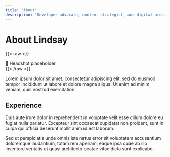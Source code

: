 ```yaml
---
title: "About"
description: "Developer advocate, content strategist, and digital architect who transforms complex technology into experiences that developers love."
---
```


# About Lindsay

{{< raw >}}

<div class="headshot-placeholder">
  <div class="headshot-frame">
    📸 Headshot placeholder
  </div>
</div>
{{< /raw >}}

Lorem ipsum dolor sit amet, consectetur adipiscing elit, sed do eiusmod tempor incididunt ut labore et dolore magna aliqua. Ut enim ad minim veniam, quis nostrud exercitation.

## Experience

Duis aute irure dolor in reprehenderit in voluptate velit esse cillum dolore eu fugiat nulla pariatur. Excepteur sint occaecat cupidatat non proident, sunt in culpa qui officia deserunt mollit anim id est laborum.

Sed ut perspiciatis unde omnis iste natus error sit voluptatem accusantium doloremque laudantium, totam rem aperiam, eaque ipsa quae ab illo inventore veritatis et quasi architecto beatae vitae dicta sunt explicabo.

